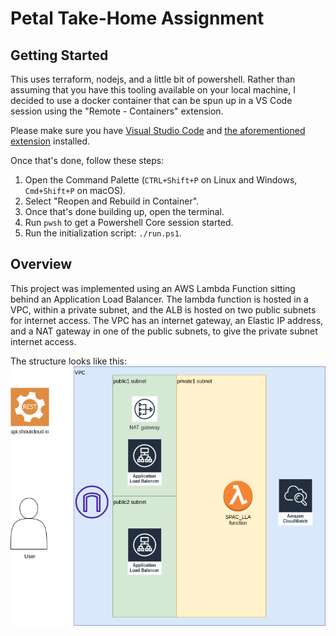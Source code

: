 # Petal Take-Home Assignment

## Getting Started ##
This uses terraform, nodejs, and a little bit of powershell.  Rather than assuming that you have this tooling available on your local machine, I decided to use a docker container that can be spun up in a VS Code session using the "Remote - Containers" extension.  

Please make sure you have [Visual Studio Code](https://code.visualstudio.com/) and [the aforementioned extension](https://marketplace.visualstudio.com/items?itemName=ms-vscode-remote.remote-containers) installed.

Once that's done, follow these steps:
1. Open the Command Palette (`CTRL+Shift+P` on Linux and Windows, `Cmd+Shift+P` on macOS).
1. Select "Reopen and Rebuild in Container".
1. Once that's done building up, open the terminal.
1. Run `pwsh` to get a Powershell Core session started.
1. Run the initialization script: `./run.ps1`.

## Overview ##
This project was implemented using an AWS Lambda Function sitting behind an Application Load Balancer.  The lambda function is hosted in a VPC, within a private subnet, and the ALB is hosted on two public subnets for internet access.  The VPC has an internet gateway, an Elastic IP address, and a NAT gateway in one of the public subnets, to give the private subnet internet access.


The structure looks like this:
![High Level Diagram](https://github.com/depinore2/petal_takehome/raw/main/docs/petal-high-level-diagram_2.png)